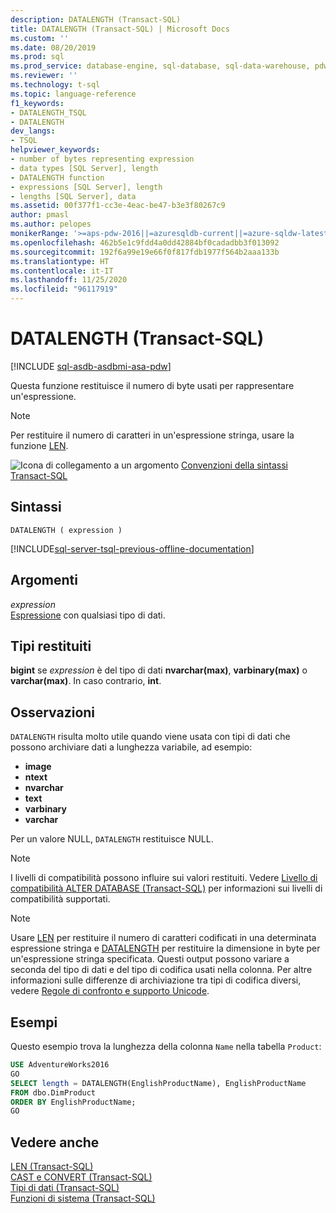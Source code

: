 ```yaml
---
description: DATALENGTH (Transact-SQL)
title: DATALENGTH (Transact-SQL) | Microsoft Docs
ms.custom: ''
ms.date: 08/20/2019
ms.prod: sql
ms.prod_service: database-engine, sql-database, sql-data-warehouse, pdw
ms.reviewer: ''
ms.technology: t-sql
ms.topic: language-reference
f1_keywords:
- DATALENGTH_TSQL
- DATALENGTH
dev_langs:
- TSQL
helpviewer_keywords:
- number of bytes representing expression
- data types [SQL Server], length
- DATALENGTH function
- expressions [SQL Server], length
- lengths [SQL Server], data
ms.assetid: 00f377f1-cc3e-4eac-be47-b3e3f80267c9
author: pmasl
ms.author: pelopes
monikerRange: '>=aps-pdw-2016||=azuresqldb-current||=azure-sqldw-latest||>=sql-server-2016||=sqlallproducts-allversions||>=sql-server-linux-2017||=azuresqldb-mi-current'
ms.openlocfilehash: 462b5e1c9fdd4a0dd42884bf0cadadbb3f013092
ms.sourcegitcommit: 192f6a99e19e66f0f817fdb1977f564b2aaa133b
ms.translationtype: HT
ms.contentlocale: it-IT
ms.lasthandoff: 11/25/2020
ms.locfileid: "96117919"
---
```

# <a name="datalength-transact-sql"></a>DATALENGTH (Transact-SQL)
[!INCLUDE [sql-asdb-asdbmi-asa-pdw](../../includes/applies-to-version/sql-asdb-asdbmi-asa-pdw.md)]

Questa funzione restituisce il numero di byte usati per rappresentare un'espressione.

> [!NOTE]
> Per restituire il numero di caratteri in un'espressione stringa, usare la funzione [LEN](../../t-sql/functions/len-transact-sql.md).
  
![Icona di collegamento a un argomento](../../database-engine/configure-windows/media/topic-link.gif "Icona di collegamento a un argomento") [Convenzioni della sintassi Transact-SQL](../../t-sql/language-elements/transact-sql-syntax-conventions-transact-sql.md)
  
## <a name="syntax"></a>Sintassi  
  
```syntaxsql
DATALENGTH ( expression )   
```  

[!INCLUDE[sql-server-tsql-previous-offline-documentation](../../includes/sql-server-tsql-previous-offline-documentation.md)]

## <a name="arguments"></a>Argomenti
*expression*  
[Espressione](../../t-sql/language-elements/expressions-transact-sql.md) con qualsiasi tipo di dati.
  
## <a name="return-types"></a>Tipi restituiti
**bigint** se *expression* è del tipo di dati **nvarchar(max)**, **varbinary(max)** o **varchar(max)**. In caso contrario, **int**.
  
## <a name="remarks"></a>Osservazioni  
`DATALENGTH` risulta molto utile quando viene usata con tipi di dati che possono archiviare dati a lunghezza variabile, ad esempio:
- **image**
- **ntext**
- **nvarchar**
- **text**
- **varbinary**
- **varchar**
  
Per un valore NULL, `DATALENGTH` restituisce NULL.
  
> [!NOTE]  
> I livelli di compatibilità possono influire sui valori restituiti. Vedere [Livello di compatibilità ALTER DATABASE &#40;Transact-SQL&#41;](../../t-sql/statements/alter-database-transact-sql-compatibility-level.md) per informazioni sui livelli di compatibilità supportati.  

> [!NOTE]
> Usare [LEN](../../t-sql/functions/len-transact-sql.md) per restituire il numero di caratteri codificati in una determinata espressione stringa e [DATALENGTH](../../t-sql/functions/datalength-transact-sql.md) per restituire la dimensione in byte per un'espressione stringa specificata. Questi output possono variare a seconda del tipo di dati e del tipo di codifica usati nella colonna. Per altre informazioni sulle differenze di archiviazione tra tipi di codifica diversi, vedere [Regole di confronto e supporto Unicode](../../relational-databases/collations/collation-and-unicode-support.md).

## <a name="examples"></a>Esempi  
Questo esempio trova la lunghezza della colonna `Name` nella tabella `Product`:
  
```sql
USE AdventureWorks2016  
GO
SELECT length = DATALENGTH(EnglishProductName), EnglishProductName  
FROM dbo.DimProduct  
ORDER BY EnglishProductName;  
GO  
```  
  
## <a name="see-also"></a>Vedere anche
[LEN &#40;Transact-SQL&#41;](../../t-sql/functions/len-transact-sql.md)  
[CAST e CONVERT &#40;Transact-SQL&#41;](../../t-sql/functions/cast-and-convert-transact-sql.md)  
[Tipi di dati &#40;Transact-SQL&#41;](../../t-sql/data-types/data-types-transact-sql.md)  
[Funzioni di sistema &#40;Transact-SQL&#41;](../../relational-databases/system-functions/system-functions-category-transact-sql.md)
